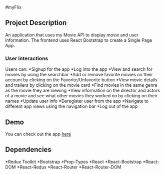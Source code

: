 #myFlix

## Project Description

An application that uses my Movie API to display movie and user information. The frontend uses React Bootstrap to create a Single Page App.

### User interactions

Users can:
*Signup for the app
*Log into the app
*View and search for movies by using the searchbar
*Add or remove favorite movies on their account by clicking on the Favorite/Unfavorite button
*View movie details and trailers by clicking on the movie card
*Find movies in the same genre as the movie they are viewing
*View information on the director and actors of a movie and see what other movies they worked on by clicking on their names
*Update user info
*Deregister user from the app
*Navigate to different app views using the navigation bar
\*Log out of the app

## Demo

You can check out the app [here](https://myflix330.netlify.app)

## Dependencies

*Redux Toolkit
*Bootstrap
*Prop-Types
*React
*React-Bootstrap
*React-DOM
*React-Redux
*React-Router
\*React-Router-DOM
